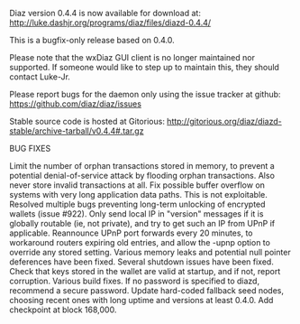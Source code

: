 Diaz version 0.4.4 is now available for download at:
http://luke.dashjr.org/programs/diaz/files/diazd-0.4.4/

This is a bugfix-only release based on 0.4.0.

Please note that the wxDiaz GUI client is no longer maintained nor supported. If someone would like to step up to maintain this, they should contact Luke-Jr.

Please report bugs for the daemon only using the issue tracker at github:
https://github.com/diaz/diaz/issues

Stable source code is hosted at Gitorious:
http://gitorious.org/diaz/diazd-stable/archive-tarball/v0.4.4#.tar.gz

BUG FIXES

Limit the number of orphan transactions stored in memory, to prevent a potential denial-of-service attack by flooding orphan transactions. Also never store invalid transactions at all.
Fix possible buffer overflow on systems with very long application data paths. This is not exploitable.
Resolved multiple bugs preventing long-term unlocking of encrypted wallets (issue #922).
Only send local IP in "version" messages if it is globally routable (ie, not private), and try to get such an IP from UPnP if applicable.
Reannounce UPnP port forwards every 20 minutes, to workaround routers expiring old entries, and allow the -upnp option to override any stored setting.
Various memory leaks and potential null pointer deferences have been
fixed.
Several shutdown issues have been fixed.
Check that keys stored in the wallet are valid at startup, and if not,
report corruption.
Various build fixes.
If no password is specified to diazd, recommend a secure password.
Update hard-coded fallback seed nodes, choosing recent ones with long uptime and versions at least 0.4.0.
Add checkpoint at block 168,000.

